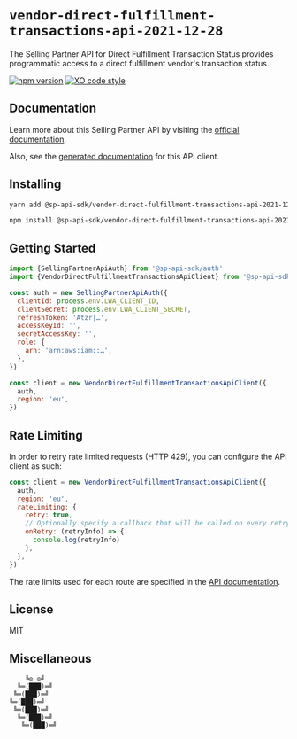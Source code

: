 # `vendor-direct-fulfillment-transactions-api-2021-12-28`

The Selling Partner API for Direct Fulfillment Transaction Status provides programmatic access to a direct fulfillment vendor's transaction status.

[![npm version](https://badgen.net/npm/v/@sp-api-sdk/vendor-direct-fulfillment-transactions-api-2021-12-28)](https://www.npmjs.com/package/@sp-api-sdk/vendor-direct-fulfillment-transactions-api-2021-12-28)
[![XO code style](https://badgen.net/badge/code%20style/XO/cyan)](https://github.com/xojs/xo)

## Documentation

Learn more about this Selling Partner API by visiting the [official documentation](https://developer-docs.amazon.com/sp-api/docs).

Also, see the [generated documentation](https://bizon.github.io/selling-partner-api-sdk/modules/_sp_api_sdk_vendor_direct_fulfillment_transactions_api_2021_12_28.html) for this API client.

## Installing

```sh
yarn add @sp-api-sdk/vendor-direct-fulfillment-transactions-api-2021-12-28
```

```sh
npm install @sp-api-sdk/vendor-direct-fulfillment-transactions-api-2021-12-28
```

## Getting Started

```javascript
import {SellingPartnerApiAuth} from '@sp-api-sdk/auth'
import {VendorDirectFulfillmentTransactionsApiClient} from '@sp-api-sdk/vendor-direct-fulfillment-transactions-api-2021-12-28'

const auth = new SellingPartnerApiAuth({
  clientId: process.env.LWA_CLIENT_ID,
  clientSecret: process.env.LWA_CLIENT_SECRET,
  refreshToken: 'Atzr|…',
  accessKeyId: '',
  secretAccessKey: '',
  role: {
    arn: 'arn:aws:iam::…',
  },
})

const client = new VendorDirectFulfillmentTransactionsApiClient({
  auth,
  region: 'eu',
})
```

## Rate Limiting

In order to retry rate limited requests (HTTP 429), you can configure the API client as such:

```javascript
const client = new VendorDirectFulfillmentTransactionsApiClient({
  auth,
  region: 'eu',
  rateLimiting: {
    retry: true,
    // Optionally specify a callback that will be called on every retry.
    onRetry: (retryInfo) => {
      console.log(retryInfo)
    },
  },
})
```

The rate limits used for each route are specified in the [API documentation](https://developer-docs.amazon.com/sp-api/docs).

## License

MIT

## Miscellaneous

```
    ╚⊙ ⊙╝
  ╚═(███)═╝
 ╚═(███)═╝
╚═(███)═╝
 ╚═(███)═╝
  ╚═(███)═╝
   ╚═(███)═╝
```
